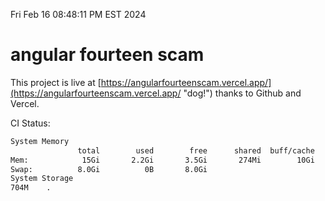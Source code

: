 Fri Feb 16 08:48:11 PM EST 2024

# angular fourteen scam


This project is live at [https://angularfourteenscam.vercel.app/](https://angularfourteenscam.vercel.app/ "dog!") thanks to Github and Vercel.

CI Status: 

```bash
System Memory
               total        used        free      shared  buff/cache   available
Mem:            15Gi       2.2Gi       3.5Gi       274Mi        10Gi        13Gi
Swap:          8.0Gi          0B       8.0Gi
System Storage
704M	.
